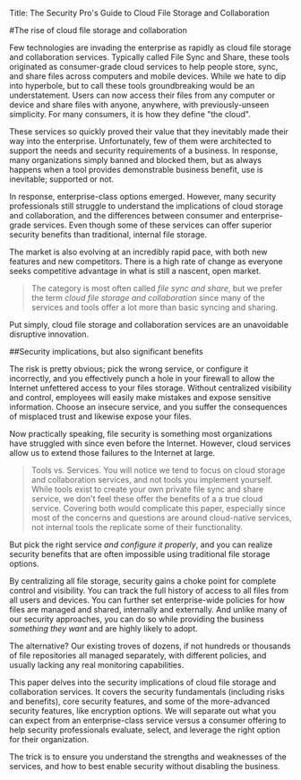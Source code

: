 Title: The Security Pro's Guide to Cloud File Storage and Collaboration

#The rise of cloud file storage and collaboration

Few technologies are invading the enterprise as rapidly as cloud file storage and collaboration services. Typically called File Sync and Share, these tools originated as consumer-grade cloud services to help people store, sync, and share files across computers and mobile devices. While we hate to dip into hyperbole, but to call these tools groundbreaking would be an understatement. Users can now access their files from any computer or device and share files with anyone, anywhere, with previously-unseen simplicity. For many consumers, it is how they define "the cloud".

These services so quickly proved their value that they inevitably made their way into the enterprise. Unfortunately, few of them were architected to support the needs and security requirements of a business. In response, many organizations simply banned and blocked them, but as always happens when a tool provides demonstrable business benefit, use is inevitable; supported or not. 

In response, enterprise-class options emerged. However, many security professionals still struggle to understand the implications of cloud storage and collaboration, and the differences between consumer and enterprise-grade services. Even though some of these services can offer superior security benefits than traditional, internal file storage.

The market is also evolving at an incredibly rapid pace, with both new features and new competitors. There is a high rate of change as everyone seeks competitive advantage in what is still a nascent, open market. 

>The category is most often called *file sync and share*, but we prefer the term *cloud file storage and collaboration* since many of the services and tools offer a lot more than basic syncing and sharing. 

Put simply, cloud file storage and collaboration services are an unavoidable disruptive innovation.

##Security implications, but also significant benefits

The risk is pretty obvious; pick the wrong service, or configure it incorrectly, and you effectively punch a hole in your firewall to allow the Internet unfettered access to your files storage. Without centralized visibility and control, employees will easily make mistakes and expose sensitive information. Choose an insecure service, and you suffer the consequences of misplaced trust and likewise expose your files. 

Now practically speaking, file security is something most organizations have struggled with since even before the Internet. However, cloud services allow us to extend those failures to the Internet at large. 

>Tools vs. Services.
>You will notice we tend to focus on cloud storage and collaboration services, and not tools you implement yourself. While tools exist to create your own private file sync and share service, we don't feel these offer the benefits of a a true cloud service. Covering both would complicate this paper, especially since most of the concerns and questions are around cloud-native services, not internal tools the replicate some of their functionality.

But pick the right service *and configure it properly*, and you can realize security benefits that are often impossible using traditional file storage options. 

By centralizing all file storage, security gains a choke point for complete control and visibility. You can track the full history of access to all files from all users and devices. You can further set enterprise-wide policies for how files are managed and shared, internally and externally. And unlike many of our security approaches, you can do so while providing the business *something they want* and are highly likely to adopt.

The alternative? Our existing troves of dozens, if not hundreds or thousands of file repositories all managed separately, with different policies, and usually lacking any real monitoring capabilities.

This paper delves into the security implications of cloud file storage and collaboration services. It covers the security fundamentals (including risks and benefits), core security features, and some of the more-advanced security features, like encryption options. We will separate out what you can expect from an enterprise-class service versus a consumer offering to help security professionals evaluate, select, and leverage the right option for their organization.

The trick is to ensure you understand the strengths and weaknesses of the services, and how to best enable security without disabling the business.